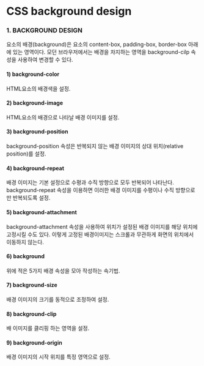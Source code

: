 # CSS background design

### 1. BACKGROUND DESIGN

요소의 배경\(background\)은 요소의 content-box, padding-box, border-box 아래에 있는 영역이다. 모던 브라우저에서는 배경을 차지하는 영역을 background-cilp 속성을 사용하여 변경할 수 있다.

#### 1\) background-color

HTML요소의 배경색을 설정.

#### 2\) background-image

HTML요소의 배경으로 나타날 배경 이미지를 설정.

#### 3\) background-position

background-position 속성은 반복되지 않는 배경 이미지의 상대 위치\(relative position\)를 설정.

#### 4\) background-repeat

배경 이미지는 기본 설정으로 수평과 수직 방향으로 모두 반복되어 나타난다. background-repeat 속성을 이용하면 이러한 배경 이미지를 수평이나 수직 방향으로만 반복되도록 설정.

#### 5\) background-attachment

background-attachment 속성을 사용하여 위치가 설정된 배경 이미지를 해당 위치에 고정시킬 수도 있다. 이렇게 고정된 배경이미지는 스크롤과 무관하게 화면의 위치에서 이동하지 않는다.

#### 6\) background

위에 적은 5가지 배경 속성을 모아 작성하는 속기법.

#### 7\) background-size

배경 이미지의 크기를 동적으로 조정하여 설정.

#### 8\) background-clip

배 이미지를 클리핑 하는 영역을 설정.

#### 9\) background-origin

배경 이미지의 시작 위치를 특정 영역으로 설정.







